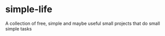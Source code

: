 # simple-life
A collection of free, simple and maybe useful small projects that do small simple tasks
